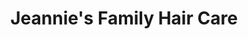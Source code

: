 ---
title: "Jeannie's Family Hair Care"
url: /maple-heights/jeannies-family-hair-care/
shop: Friseur
---